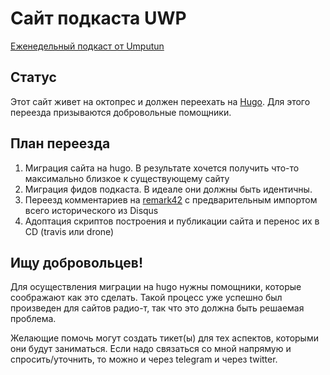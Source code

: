 # Сайт подкаста UWP 

[Еженедельный подкаст от Umputun](https://podcast.umputun.com)

## Статус

Этот сайт живет на октопрес и должен переехать на [Hugo](https://github.com/gohugoio/hugo). Для этого переезда призываются добровольные помощники.

## План переезда

1. Миграция сайта на hugo. В результате хочется получить что-то максимально близкое к существующему сайту
1. Миграция фидов подкаста. В идеале они должны быть идентичны.
1. Переезд комментариев на [remark42](https://github.com/umputun/remark) с предварительным импортом всего исторического из Disqus
1. Адоптация скриптов построения и публикации сайта и перенос их в CD (travis или drone)

## Ищу добровольцев!

Для осуществления миграции на hugo нужны помощники, которые соображают как это сделать. Такой процесс уже успешно был произведен для сайтов радио-т, так что это должна быть решаемая проблема.

Желающие помочь могут создать тикет(ы) для тех аспектов, которыми они будут заниматься. Если надо связаться со мной напрямую и спросить/уточнить, то можно и через telegram и через twitter.



